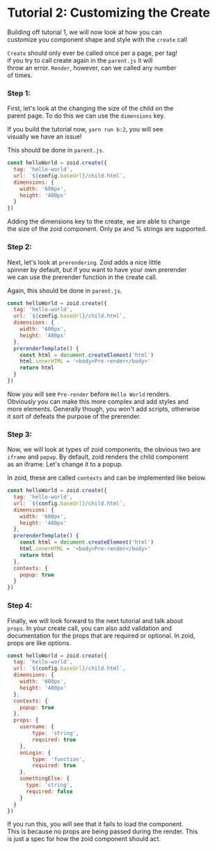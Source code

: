 # Tutorial 2: Customizing the Create

Building off tutorial 1, we will now look at how you can<br/>
customize you component shape and style with the `create` call

`Create` should only ever be called once per a page, per tag!<br/>
if you try to call create again in the `parent.js` it will<br />
throw an error. `Render`, however, can we called any number<br/>
of times.

### Step 1:

First, let's look at the changing the size of the child on the<br/>
parent page. To do this we can use the `dimensions` key.

If you build the tutorial now, `yarn run b:2`, you will see<br/>
visually we have an issue!

This should be done in `parent.js`.

```javascript
const helloWorld = zoid.create({
  tag: 'hello-world',
  url: `${config.baseUrl}/child.html`,
  dimensions: {
    width: '600px',
    height: '400px'
  }
})
```

Adding the dimensions key to the create, we are able to change<br/>
the size of the zoid component. Only px and % strings are supported.

### Step 2:

Next, let's look at `prerendering`. Zoid adds a nice little<br/>
spinner by default, but if you want to have your own prerender<br />
we can use the prerender function in the create call.

Again, this should be done in `parent.js`.

```javascript
const helloWorld = zoid.create({
  tag: 'hello-world',
  url: `${config.baseUrl}/child.html`,
  dimensions: {
    width: '600px',
    height: '400px'
  },
  prerenderTemplate() {
    const html = document.createElement('html')
    html.innerHTML = '<body>Pre-render</body>'
    return html
  }
})
```

Now you will see `Pre-render` before `Hello World` renders.<br/>
Obviously you can make this more complex and add styles and<br/>
more elements. Generally though, you won't add scripts, otherwise<br/>
it sort of defeats the purpose of the prerender.

### Step 3:

Now, we will look at types of zoid components, the obvious two are<br/>
`iframe` and `popup`. By default, zoid renders the child component<br/>
as an iframe. Let's change it to a popup.

In zoid, these are called `contexts` and can be implemented like below.

```javascript
const helloWorld = zoid.create({
  tag: 'hello-world',
  url: `${config.baseUrl}/child.html`,
  dimensions: {
    width: '600px',
    height: '400px'
  },
  prerenderTemplate() {
    const html = document.createElement('html')
    html.innerHTML = '<body>Pre-render</body>'
    return html
  },
  contexts: {
    popup: true
  }
})
```

### Step 4:

Finally, we will look forward to the next tutorial and talk about<br/>
`props`. In your create call, you can also add validation and<br/>
documentation for the props that are required or optional. In zoid,<br/>
props are like options.

```javascript
const helloWorld = zoid.create({
  tag: 'hello-world',
  url: `${config.baseUrl}/child.html`,
  dimensions: {
    width: '600px',
    height: '400px'
  },
  contexts: {
    popup: true
  },
  props: {
    username: {
        type: 'string',
        required: true
    },
    onLogin: {
        type: 'function',
        required: true
    },
    somethingElse: {
      type: 'string',
      required: false
    }
  }
})
```

If you run this, you will see that it fails to load the component.<br/>
This is because no props are being passed during the render. This<br/>
is just a spec for how the zoid component should act.